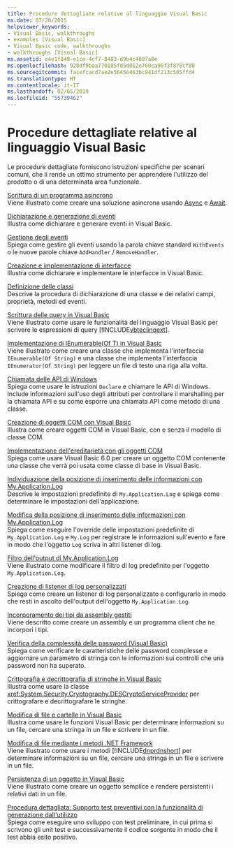 ```yaml
---
title: Procedure dettagliate relative al linguaggio Visual Basic
ms.date: 07/20/2015
helpviewer_keywords:
- Visual Basic, walkthroughs
- examples [Visual Basic]
- Visual Basic code, walkthroughs
- walkthroughs [Visual Basic]
ms.assetid: e4e1f849-e1ce-4cf7-8483-d9b4c4887a8e
ms.openlocfilehash: 928df9baa770185fd5d012e760ca96f3f878cf88
ms.sourcegitcommit: facefcacd7ae2e5645e463bc841df213c505ffd4
ms.translationtype: HT
ms.contentlocale: it-IT
ms.lasthandoff: 02/05/2019
ms.locfileid: "55739462"
---
```

# <a name="visual-basic-language-walkthroughs"></a>Procedure dettagliate relative al linguaggio Visual Basic
Le procedure dettagliate forniscono istruzioni specifiche per scenari comuni, che li rende un ottimo strumento per apprendere l'utilizzo del prodotto o di una determinata area funzionale.  
  
 [Scrittura di un programma asincrono](./programming-guide/concepts/async/walkthrough-accessing-the-web-by-using-async-and-await.md)  
 Viene illustrato come creare una soluzione asincrona usando [Async](../visual-basic/language-reference/modifiers/async.md) e [Await](../visual-basic/language-reference/operators/await-operator.md).  
  
 [Dichiarazione e generazione di eventi](../visual-basic/programming-guide/language-features/events/walkthrough-declaring-and-raising-events.md)  
 Illustra come dichiarare e generare eventi in Visual Basic.  
  
 [Gestione degli eventi](../visual-basic/programming-guide/language-features/events/walkthrough-handling-events.md)  
 Spiega come gestire gli eventi usando la parola chiave standard `WithEvents` o le nuove parole chiave `AddHandler` / `RemoveHandler`.  
  
 [Creazione e implementazione di interfacce](../visual-basic/programming-guide/language-features/interfaces/walkthrough-creating-and-implementing-interfaces.md)  
 Illustra come dichiarare e implementare le interfacce in Visual Basic.  
  
 [Definizione delle classi](../visual-basic/programming-guide/language-features/objects-and-classes/walkthrough-defining-classes.md)  
 Descrive la procedura di dichiarazione di una classe e dei relativi campi, proprietà, metodi ed eventi.  
  
 [Scrittura delle query in Visual Basic](../visual-basic/programming-guide/concepts/linq/walkthrough-writing-queries.md)  
 Viene illustrato come usare le funzionalità del linguaggio Visual Basic per scrivere le espressioni di query [!INCLUDE[vbteclinqext](~/includes/vbteclinqext-md.md)].  
  
 [Implementazione di IEnumerable(Of T) in Visual Basic](../visual-basic/programming-guide/language-features/control-flow/walkthrough-implementing-ienumerable-of-t.md)  
 Viene illustrato come creare una classe che implementa l'interfaccia `IEnumerable(Of String)` e una classe che implementa l'interfaccia `IEnumerator(Of String)` per leggere un file di testo una riga alla volta.  
  
 [Chiamata delle API di Windows](../visual-basic/programming-guide/com-interop/walkthrough-calling-windows-apis.md)  
 Spiega come usare le istruzioni `Declare` e chiamare le API di Windows. Include informazioni sull'uso degli attributi per controllare il marshalling per la chiamata API e su come esporre una chiamata API come metodo di una classe.  
  
 [Creazione di oggetti COM con Visual Basic](../visual-basic/programming-guide/com-interop/walkthrough-creating-com-objects.md)  
 Illustra come creare oggetti COM in Visual Basic, con e senza il modello di classe COM.  
  
 [Implementazione dell'ereditarietà con gli oggetti COM](../visual-basic/programming-guide/com-interop/walkthrough-implementing-inheritance-with-com-objects.md)  
 Spiega come usare Visual Basic 6.0 per creare un oggetto COM contenente una classe che verrà poi usata come classe di base in Visual Basic.  
  
 [Individuazione della posizione di inserimento delle informazioni con My.Application.Log](../visual-basic/developing-apps/programming/log-info/walkthrough-determining-where-my-application-log-writes-information.md)  
 Descrive le impostazioni predefinite di `My.Application.Log` e spiega come determinare le impostazioni dell'applicazione.  
  
 [Modifica della posizione di inserimento delle informazioni con My.Application.Log](../visual-basic/developing-apps/programming/log-info/walkthrough-changing-where-my-application-log-writes-information.md)  
 Spiega come eseguire l'override delle impostazioni predefinite di `My.Application.Log` e `My.Log` per registrare le informazioni sull'evento e fare in modo che l'oggetto `Log` scriva in altri listener di log.  
  
 [Filtro dell'output di My.Application.Log](../visual-basic/developing-apps/programming/log-info/walkthrough-filtering-my-application-log-output.md)  
 Viene illustrato come modificare il filtro di log predefinito per l'oggetto `My.Application.Log`.  
  
 [Creazione di listener di log personalizzati](../visual-basic/developing-apps/programming/log-info/walkthrough-creating-custom-log-listeners.md)  
 Spiega come creare un listener di log personalizzato e configurarlo in modo che resti in ascolto dell'output dell'oggetto `My.Application.Log`.  
  
 [Incorporamento dei tipi da assembly gestiti](../visual-basic/programming-guide/concepts/assemblies-gac/walkthrough-embedding-types-from-managed-assemblies-in-vs.md)  
 Viene descritto come creare un assembly e un programma client che ne incorpori i tipi.  
  
 [Verifica della complessità delle password (Visual Basic)](../visual-basic/programming-guide/language-features/strings/walkthrough-validating-that-passwords-are-complex.md)  
 Spiega come verificare le caratteristiche delle password complesse e aggiornare un parametro di stringa con le informazioni sui controlli che una password non ha superato.  
  
 [Crittografia e decrittografia di stringhe in Visual Basic](../visual-basic/programming-guide/language-features/strings/walkthrough-encrypting-and-decrypting-strings.md)  
 Illustra come usare la classe <xref:System.Security.Cryptography.DESCryptoServiceProvider> per crittografare e decrittografare le stringhe.  
  
 [Modifica di file e cartelle in Visual Basic](../visual-basic/developing-apps/programming/drives-directories-files/walkthrough-manipulating-files-and-directories.md)  
 Illustra come usare le funzioni Visual Basic per determinare informazioni su un file, cercare una stringa in un file e scrivere in un file.  
  
 [Modifica di file mediante i metodi .NET Framework](../visual-basic/developing-apps/programming/drives-directories-files/walkthrough-manipulating-files-by-using-net-framework-methods.md)  
 Viene illustrato come usare i metodi [!INCLUDE[dnprdnshort](~/includes/dnprdnshort-md.md)] per determinare informazioni su un file, cercare una stringa in un file e scrivere in un file.  
  
 [Persistenza di un oggetto in Visual Basic](../visual-basic/programming-guide/concepts/serialization/walkthrough-persisting-an-object-in-visual-studio.md)  
 Viene illustrato come creare un oggetto semplice e rendere persistenti i relativi dati in un file.  
  
 [Procedura dettagliata: Supporto test preventivi con la funzionalità di generazione dall'utilizzo](/visualstudio/ide/walkthrough-test-first-support-with-the-generate-from-usage-feature)  
 Spiega come eseguire uno sviluppo con test preliminare, in cui prima si scrivono gli unit test e successivamente il codice sorgente in modo che il test abbia esito positivo.
